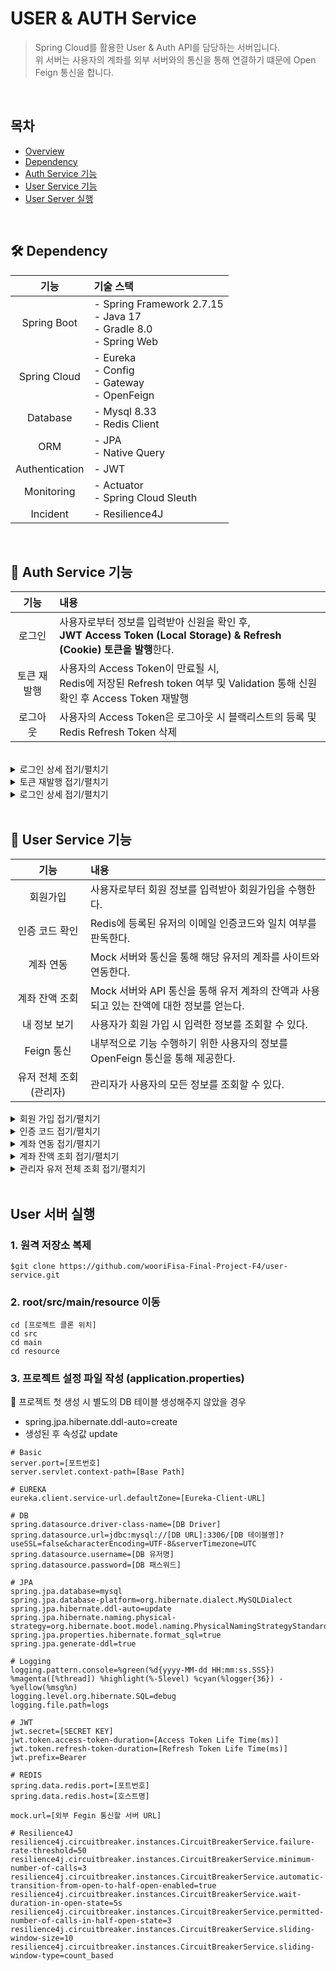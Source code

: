 # USER & AUTH Service
> Spring Cloud를 활용한 User & Auth API를 담당하는 서버입니다.<br> 
> 위 서버는 사용자의 계좌를 외부 서버와의 통신을 통해 연결하기 떄문에 Open Feign 통신을 합니다.
<br>

## 목차
- [Overview](#-overview) <br>
- [Dependency](#-dependency) <br>
- [Auth Service 기능](#-auth-service-기능) <br>
- [User Service 기능](#-user-service-기능) <br>
- [User Server 실행](#user-서버-실행) <br>
<br>

## 🛠️ Dependency

|       기능       | 기술 스택                                                                       |
|:--------------:|:----------------------------------------------------------------------------|
|  Spring Boot   | - Spring Framework 2.7.15<br> - Java 17 <br> - Gradle 8.0 <br> - Spring Web |
|  Spring Cloud  | - Eureka <br> - Config <br> - Gateway <br> - OpenFeign                      |
|    Database    | - Mysql 8.33 <br>- Redis Client                                             |
|      ORM       | - JPA <br>- Native Query                                                    |
| Authentication | - JWT                                                                       |
|   Monitoring   | - Actuator <br> - Spring Cloud Sleuth                                       |
|    Incident    | - Resilience4J    <br>                                                      |

<br>

## 📝 Auth Service 기능

|   기능   | 내용                                                                                                 |
|:------:|:---------------------------------------------------------------------------------------------------|
|  로그인   | 사용자로부터 정보를 입력받아 신원을 확인 후,<br>**JWT Access Token (Local Storage) & Refresh (Cookie) 토큰을 발행**한다.     |
| 토큰 재발행 | 사용자의 Access Token이 만료될 시,<br> Redis에 저장된 Refresh token 여부 및 Validation 통해 신원 확인 후 Access Token 재발행 |
|  로그아웃  | 사용자의 Access Token은 로그아웃 시 블랙리스트의 등록 및 Redis Refresh Token 삭제                                       |

<br>

<details>
<summary> 로그인 상세  접기/펼치기</summary>

<h3> Request Feilds </h3>

<table>
    <tr>
        <td> Path </td>
        <td> Type </td>
        <td> Description </td>
    </tr>
    <tr>
        <td> email </td>
        <td> String </td>
        <td> 이메일(ID 대체) </td>
    </tr>
    <tr>
        <td> password </td>
        <td> String </td>
        <td> 패스워드 </td>
    </tr>
</table>
<b<b
<h3> Curl Request </h3>

```
curl -i -X POST https://artemoderni.com/api/user/auth/v1/login \
     -H "Content-Type: application/json" \
     -H "Access-Control-Allow-Origin: https://artemoderni.web.app" \
     -d '{
            "email":"[유저 이메일]",
            "password":"[계정 비밀번호]"
         }'
```

<h3> Http Request </h3>

```
POST /api/user/auth/v1/login HTTP/2
Host: artemoderni.com
user-agent: curl/7.88.1
accept: */*
content-type: application/json
access-control-allow-origin: https://artemoderni.web.app
content-length: 55
```

<h3> Http Response </h3>

```
HTTP/2 200
content-type: text/plain;charset=UTF-8
content-length: 35
vary: Origin
vary: Access-Control-Request-Method
vary: Access-Control-Request-Headers
authorization: [Access Token]
set-cookie: refresh-token=[Refresh Token], httponly, secure, SameTime=None
```

<br>
</details>

<details>
<summary> 토큰 재발행 접기/펼치기</summary>

```
```

<br>
</details>
<details>
<summary> 로그인 상세  접기/펼치기</summary>

```
```

<br>
</details>
<br>

## 📝 User Service 기능

|       기능       | 내용                                                     |
|:--------------:|:-------------------------------------------------------|
|      회원가입      | 사용자로부터 회원 정보를 입력받아 회원가입을 수행한다.                         |
|    인증 코드 확인    | Redis에 등록된 유저의 이메일 인증코드와 일치 여부를 판독한다.                  |
|     계좌 연동      | Mock 서버와 통신을 통해 해당 유저의 계좌를 사이트와 연동한다.                  |
|    계좌 잔액 조회    | Mock 서버와 API 통신을 통해 유저 계좌의 잔액과 사용되고 있는 잔액에 대한 정보를 얻는다. |
|    내 정보 보기     | 사용자가 회원 가입 시 입력한 정보를 조회할 수 있다.                         |
|    Feign 통신    | 내부적으로 기능 수행하기 위한 사용자의 정보를 OpenFeign 통신을 통해 제공한다.       |
| 유저 전체 조회 (관리자) | 관리자가 사용자의 모든 정보를 조회할 수 있다.                             |

<details>
<summary> 회원 가입 접기/펼치기</summary>

```
```

<br>
</details>

<details>
<summary> 인증 코드 접기/펼치기</summary>

```
```

<br>
</details>

<details>
<summary> 계좌 연동 접기/펼치기</summary>

```
```

<br>
</details>

<details>
<summary> 계좌 잔액 조회 접기/펼치기</summary>

```
```

<br>
</details>

<details>
<summary> 관리자 유저 전체 조회 접기/펼치기</summary>

```
```

<br>
</details>
<br>

## User 서버 실행
### 1. 원격 저장소 복제
```shell
$git clone https://github.com/wooriFisa-Final-Project-F4/user-service.git
``` 
### 2. root/src/main/resource 이동
```shell
cd [프로젝트 클론 위치]
cd src
cd main
cd resource
``` 

### 3. 프로젝트 설정 파일 작성 (application.properties)
📌 프로젝트 첫 생성 시 별도의 DB 테이블 생성해주지 않았을 경우 
- spring.jpa.hibernate.ddl-auto=create 
- 생성된 후 속성값 update

```properties
# Basic 
server.port=[포트번호]
server.servlet.context-path=[Base Path]

# EUREKA
eureka.client.service-url.defaultZone=[Eureka-Client-URL]

# DB
spring.datasource.driver-class-name=[DB Driver]
spring.datasource.url=jdbc:mysql://[DB URL]:3306/[DB 테이블명]?useSSL=false&characterEncoding=UTF-8&serverTimezone=UTC
spring.datasource.username=[DB 유저명]
spring.datasource.password=[DB 패스워드]

# JPA 
spring.jpa.database=mysql
spring.jpa.database-platform=org.hibernate.dialect.MySQLDialect
spring.jpa.hibernate.ddl-auto=update
spring.jpa.hibernate.naming.physical-strategy=org.hibernate.boot.model.naming.PhysicalNamingStrategyStandardImpl
spring.jpa.properties.hibernate.format_sql=true
spring.jpa.generate-ddl=true

# Logging
logging.pattern.console=%green(%d{yyyy-MM-dd HH:mm:ss.SSS}) %magenta([%thread]) %highlight(%-5level) %cyan(%logger{36}) - %yellow(%msg%n)
logging.level.org.hibernate.SQL=debug
logging.file.path=logs

# JWT
jwt.secret=[SECRET KEY]
jwt.token.access-token-duration=[Access Token Life Time(ms)]
jwt.token.refresh-token-duration=[Refresh Token Life Time(ms)]
jwt.prefix=Bearer 

# REDIS
spring.data.redis.port=[포트번호]
spring.data.redis.host=[호스트명]

mock.url=[외부 Fegin 통신할 서버 URL]

# Resilience4J
resilience4j.circuitbreaker.instances.CircuitBreakerService.failure-rate-threshold=50
resilience4j.circuitbreaker.instances.CircuitBreakerService.minimum-number-of-calls=3
resilience4j.circuitbreaker.instances.CircuitBreakerService.automatic-transition-from-open-to-half-open-enabled=true
resilience4j.circuitbreaker.instances.CircuitBreakerService.wait-duration-in-open-state=5s
resilience4j.circuitbreaker.instances.CircuitBreakerService.permitted-number-of-calls-in-half-open-state=3
resilience4j.circuitbreaker.instances.CircuitBreakerService.sliding-window-size=10
resilience4j.circuitbreaker.instances.CircuitBreakerService.sliding-window-type=count_based
```


